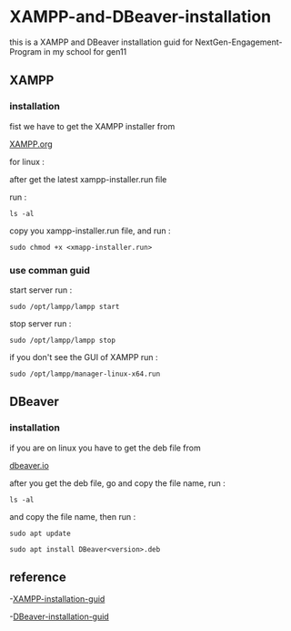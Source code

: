 # XAMPP-and-DBeaver-installation

this is a XAMPP and DBeaver installation guid for NextGen-Engagement-Program in my school for gen11

## XAMPP

### installation

fist we have to get the XAMPP installer from 

[XAMPP.org](https://www.apachefriends.org/download.html)

for linux : 

after get the latest xampp-installer.run file 

run :

```
ls -al
```

 copy you xampp-installer.run file, and run :

```
sudo chmod +x <xmapp-installer.run>
```

### use comman guid

start server run :

```
sudo /opt/lampp/lampp start
```

stop server run :

```
sudo /opt/lampp/lampp stop
```

if you don't see the GUI of XAMPP run : 

```
sudo /opt/lampp/manager-linux-x64.run
```

## DBeaver 

### installation

if you are on linux you have to get the deb file from

[dbeaver.io](https://dbeaver.io/download/)

after you get the deb file, go and copy the file name, run : 

```
ls -al
```

and copy the file name, then run :

```
sudo apt update

sudo apt install DBeaver<version>.deb
```

## reference 

-[XAMPP-installation-guid](https://www.youtube.com/watch?v=C1pE0fzBj6U)

-[DBeaver-installation-guid](https://www.youtube.com/watch?v=BnpNS1aQM90&t=70s)